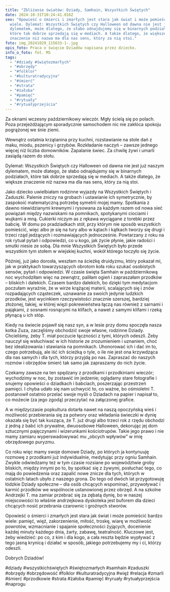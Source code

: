 ```yaml
---
title: "Zbliżanie światów: Dziady, Samhain, Wszystkich Świętych"
date: 2024-10-31T10:24:41.016Z
seo: "Opowieść o śmierci i zmarłych jest stara jak świat i może pomieścić bardzo
  wiele. Dylemat: Wszystkich Świętych czy Halloween od dawna nie jest już naszym
  dylematem, może dlatego, że słabo odnajdujemy się w binarnych podziałach,
  które tak dobrze sprzedają się w mediach. A także dlatego, że większe
  znaczenie niż nazwa ma dla nas sens, który za nią stoi."
foto: img_20241029_115633-1-.jpg
opis_foto: Praca o święcie Dziadów napisana przez dziecko.
info_o_foto: fot. MS
tags:
  - "#dziady #świętozmarłych"
  - "#obrzędy"
  - "#folklor"
  - "#kulturatradycyjna"
  - "#śmierć"
  - "#strata"
  - "#żałoba"
  - "#pamięć"
  - "#rytuały"
  - "#rytuałyprzejścia"
---
```

Za oknami wczesny październikowy wieczór. Mgły ścielą się po polach. Poza przejeżdżającym sporadycznie samochodem nic nie zakłóca spokoju pogrążonej we śnie ziemi.


Wewnątrz ostatnia krzątanina przy kuchni, rozstawianie na stole dań z maku, miodu, pszenicy i grzybów. Rozkładanie naczyń – zawsze jednego więcej niż liczba domowników. Zapalanie świec. Za chwilę żywi i umarli zasiądą razem do stołu.


Dylemat: Wszystkich Świętych czy Halloween od dawna nie jest już naszym dylematem, może dlatego, że słabo odnajdujemy się w binarnych podziałach, które tak dobrze sprzedają się w mediach. A także dlatego, że większe znaczenie niż nazwa ma dla nas sens, który za nią stoi.


Jako dziecko uwielbiałam rodzinne wyjazdy na Wszystkich Świętych i Zaduszki. Palenie zniczy na grobach i ustawianie ich symetrycznie, by zaspokoić matematyczną potrzebę symetrii mojej mamy. Spotkania z dawno niewidzianymi krewnymi i rysowana za każdym razem od nowa sieć powiązań między nazwiskami na pomnikach, spotykanymi ciociami i wujkami a mną. Cukierki niczym as z rękawa wyciągane z torebki przez babcię. W domu po pradziadkach stół, przy którym nie sposób wszystkich pomieścić, więc albo je się na tury albo w kątach i kątkach tworzy się drugi i trzeci rząd  jedzących i rozmawiających jednocześnie. Powtarzany z roku na rok rytuał pytań i odpowiedzi, co u kogo, jak życie płynie, jakie radości i smutki niesie ze sobą. Dla mnie Wszystkich Świętych było przede wszystkim tym stołem w wiejskiej kuchni, wokół którego toczyło się życie.


Później, już jako dorosła, weszłam na ścieżkę druidyzmu, który pokazał mi, jak w praktykach towarzyszących obrotom koła roku szukać osobistych sensów, pytań i odpowiedzi. W czasie święta Samhain w październikową noc wychodziłam więc na zewnątrz, paliłam ogień i zapraszałam przodków – bliskich i dalekich. Czasem bardzo dalekich, bo dzięki tym medytacjom poczułam wyraźnie, że w wirze krążącej materii, scalających się i znów rozpadających cząsteczek, uznawanie za swoich jedynie ludzkich przodków, jest wycinkiem rzeczywistości znacznie szerszej, bardziej złożonej, takiej, w której więzi pokrewieństwa łączą nas również z sarnami i pająkami, z sosnami rosnącymi na klifach, a nawet z samymi klifami i rzeką płynącą u ich stóp.


Kiedy na świecie pojawił się nasz syn, a w lesie przy domu spoczęła nasza kotka Zuza, zaczęliśmy obchodzić swoje własne, rodzinne Dziady. Chcieliśmy, żeby T. miał poczucie łączności z tymi, których odeszli. Żeby nauczył się wsłuchiwać w ich historie ze zrozumieniem i uznaniem, choć bez idealizowania i stawiania na pomnikach. Uhonorować ich i dać im to, czego potrzebują, ale iść ich ścieżką o tyle, o ile nie jest ona krzywdząca dla nas samych i dla tych, którzy przyjdą po nas. Zapraszać do naszych rozmów i obrzędów śmierć tak samo jak zapraszamy do nich życie.


Czekamy zawsze na ten spędzany z przodkami i przodkiniami wieczór; wychodzimy w noc, by zostawić im jedzenie; oglądamy stare fotografie i snujemy opowieści o dziadkach i babciach, poszerzając przestrzeń pamięci. I chyba udało się nam uchwycić to, co ważne, bo ośmioletni T. postanowił ostatnio przelać swoje myśli o Dziadach na papier i napisał to, co możecie (za jego zgodą) przeczytać na załączonej grafice.


A w międzyczasie popkultura dotarła nawet na naszą opoczyńską wieś i możliwość przebierania się za potwory oraz wkładania świeczki w dynię okazała się być tak kusząca, że T. już drugi albo trzeci rok z rzędu obchodzi z jedną z babć ich prywatne, dwuosobowe Halloween, dekorując jej dom sztucznymi pajęczynami i wizerunkami kościotrupów. Takie jego prawo i nie mamy zamiaru wyperswadowywać mu „obcych wpływów” w imię obrzędowego puryzmu.


Co roku więc mamy swoje domowe Dziady, po których ja kontynuuję rozmowę z przodkami już indywidualnie, medytując przy ogniu Samhain. Zwykle odwiedzamy też w tym czasie rozsiane po województwie groby bliskich, między innymi po to, by spotkać się z żywymi, posłuchać tego, co mają do powiedzenia oraz zapalić nowe znicze dla tych, których w ostatnich latach ubyło z naszego grona. Do tego od dwóch lat przygotowuję łódzkie Dziady społeczne – dla osób chcących wspominać, przywoływać i karmić przodków we wspólnocie ustanowionej przez obrzęd. A na szkolne Andrzejki T. ma zamiar przebrać się za zębatą dynię, bo w naszej miejscowości to właśnie andrzejkowa dyskoteka jest buforem dla dzieci chcących nosić przebrania czarownic i groźnych stworów.


Opowieść o śmierci i zmarłych jest stara jak świat i może pomieścić bardzo wiele: pamięć, więź, zakorzenienie, miłość, troskę, wiarę w możliwość powrotów, wzmacnianie i spajanie społeczności żyjących, docenienie każdej minuty każdego dnia, żarty, zabawę, teatralność. Kluczowe jest, żeby wiedzieć: po co, z kim i dla kogo, a cała reszta będzie wypływać z tego jasną krynicą i działać w sposób, jakiego potrzebujemy my i ci, którzy odeszli.


Dobrych Dziadów!

\#dziady #wszystkichświętych #świętozmarłych #samhain #zaduszki #obrzędy #obrzędowość #folklor #kulturatradycyjna #więź #relacja #zmarli #śmierć #przodkowie #strata #żałoba #pamięć #ryruały #rytuałyprzejścia #naprogu